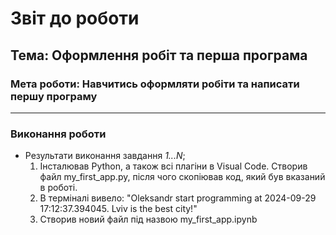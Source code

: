 # Звіт до роботи
## Тема: Оформлення робіт та перша програма
### Мета роботи: Навчитись оформляти робіти та написати першу програму

---
### Виконання роботи
* Результати виконання завдання *1...N*;
    1. Інсталював Python, а також всі плагіни в Visual Code. Створив файл my_first_app.py, після чого скопіював код, який був вказаний в роботі.
    1. В терміналі вивело: "Oleksandr start programming at 2024-09-29 17:12:37.394045. Lviv is the best city!"
    1. Створив новий файл під назвою my_first_app.ipynb
